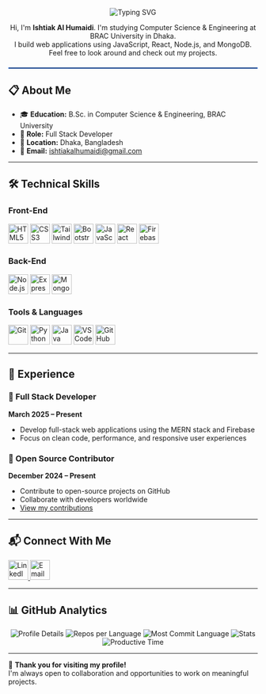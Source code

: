 <p align="center">
  <img src="https://readme-typing-svg.herokuapp.com?font=Fira+Code&weight=500&pause=500&color=4F8EF7&center=true&vCenter=true&multiline=true&width=600&height=60&lines=Welcome+to+Ishtiak's+GitHub!;Full+Stack+Developer;Open+Source+Enthusiast" alt="Typing SVG" />
</p>

<p align="center">
Hi, I'm <b>Ishtiak Al Humaidi</b>. I'm studying Computer Science & Engineering at BRAC University in Dhaka.<br>
I build web applications using JavaScript, React, Node.js, and MongoDB.<br>
Feel free to look around and check out my projects.
</p>

<hr style="border:1px solid #4F8EF7; margin: 1.5em 0;" />

## 📋 About Me

- 🎓 **Education:** B.Sc. in Computer Science & Engineering, BRAC University  
- 💼 **Role:** Full Stack Developer  
- 📍 **Location:** Dhaka, Bangladesh  
- 📧 **Email:** [ishtiakalhumaidi@gmail.com](mailto:ishtiakalhumaidi@gmail.com)

---

## 🛠 Technical Skills

### Front-End

<p align="left">
  <img src="https://i.postimg.cc/50bm05Xh/image.png" alt="HTML5" width="40" height="40"/>
  <img src="https://cdn.jsdelivr.net/gh/devicons/devicon/icons/css3/css3-original.svg" alt="CSS3" width="40" height="40"/>
  <img src="https://www.svgrepo.com/show/354431/tailwindcss-icon.svg" alt="Tailwind CSS" width="40" height="40"/>
  <img src="https://cdn.jsdelivr.net/gh/devicons/devicon/icons/bootstrap/bootstrap-original.svg" alt="Bootstrap" width="40" height="40"/>
  <img src="https://cdn.jsdelivr.net/gh/devicons/devicon/icons/javascript/javascript-original.svg" alt="JavaScript" width="40" height="40"/>
  <img src="https://cdn.jsdelivr.net/gh/devicons/devicon/icons/react/react-original.svg" alt="React" width="40" height="40"/>
  <img src="https://cdn.jsdelivr.net/gh/devicons/devicon/icons/firebase/firebase-plain.svg" alt="Firebase" width="40" height="40"/>
</p>

### Back-End

<p align="left">
  <img src="https://cdn.jsdelivr.net/gh/devicons/devicon/icons/nodejs/nodejs-original.svg" alt="Node.js" width="40" height="40"/>
  <img src="https://i.postimg.cc/wBJW3T0m/image.png" alt="Express.js" width="40" height="40"/>
  <img src="https://cdn.jsdelivr.net/gh/devicons/devicon/icons/mongodb/mongodb-original.svg" alt="MongoDB" width="40" height="40"/>
</p>

### Tools & Languages

<p align="left">
  <img src="https://cdn.jsdelivr.net/gh/devicons/devicon/icons/git/git-original.svg" alt="Git" width="40" height="40"/>
  <img src="https://cdn.jsdelivr.net/gh/devicons/devicon/icons/python/python-original.svg" alt="Python" width="40" height="40"/>
  <img src="https://cdn.jsdelivr.net/gh/devicons/devicon/icons/java/java-original.svg" alt="Java" width="40" height="40"/>
  <img src="https://cdn.jsdelivr.net/gh/devicons/devicon/icons/vscode/vscode-original.svg" alt="VS Code" width="40" height="40"/>
  <img src="https://i.postimg.cc/j2GK6jYr/image.png" alt="GitHub (white)" width="40" height="40"/>
</p>

---

## 💼 Experience

### 🔹 Full Stack Developer  
**March 2025 – Present**  
- Develop full-stack web applications using the MERN stack and Firebase  
- Focus on clean code, performance, and responsive user experiences  

### 🔹 Open Source Contributor  
**December 2024 – Present**  
- Contribute to open-source projects on GitHub  
- Collaborate with developers worldwide  
- [View my contributions](https://github.com/ishtiak13)

---

## 📬 Connect With Me

<a href="https://www.linkedin.com/in/its-ishtiak" target="_blank">
  <img src="https://cdn.jsdelivr.net/gh/devicons/devicon/icons/linkedin/linkedin-original.svg" alt="LinkedIn profile" width="40" height="40"/>
</a>
<a href="mailto:ishtiakalhumaidi@gmail.com" target="_blank">
  <img src="https://www.svgrepo.com/show/452213/gmail.svg" alt="Email me" width="40" height="40"/>
</a>

---


## 📊 GitHub Analytics

<div align="center">


<!-- Detailed Analytics Cards (minimal colors) -->
<img src="https://github-profile-summary-cards.vercel.app/api/cards/profile-details?username=Ishtiak13&theme=github_dark" alt="Profile Details" />
<img src="https://github-profile-summary-cards.vercel.app/api/cards/repos-per-language?username=Ishtiak13&theme=github_dark" alt="Repos per Language" />
<img src="https://github-profile-summary-cards.vercel.app/api/cards/most-commit-language?username=Ishtiak13&theme=github_dark" alt="Most Commit Language" />
<img src="https://github-profile-summary-cards.vercel.app/api/cards/stats?username=Ishtiak13&theme=github_dark" alt="Stats" />
<img src="https://github-profile-summary-cards.vercel.app/api/cards/productive-time?username=Ishtiak13&theme=github_dark&utcOffset=6" alt="Productive Time" />

</div>


---

🙏 **Thank you for visiting my profile!**  
I'm always open to collaboration and opportunities to work on meaningful projects.
